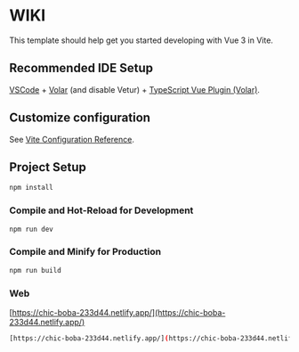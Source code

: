 # WIKI

This template should help get you started developing with Vue 3 in Vite.

## Recommended IDE Setup

[VSCode](https://code.visualstudio.com/) + [Volar](https://marketplace.visualstudio.com/items?itemName=Vue.volar) (and disable Vetur) + [TypeScript Vue Plugin (Volar)](https://marketplace.visualstudio.com/items?itemName=Vue.vscode-typescript-vue-plugin).

## Customize configuration

See [Vite Configuration Reference](https://vitejs.dev/config/).

## Project Setup

```sh
npm install
```

### Compile and Hot-Reload for Development

```sh
npm run dev
```

### Compile and Minify for Production

```sh
npm run build
```

### Web

[https://chic-boba-233d44.netlify.app/](https://chic-boba-233d44.netlify.app/)

```sh
[https://chic-boba-233d44.netlify.app/](https://chic-boba-233d44.netlify.app/)
```
